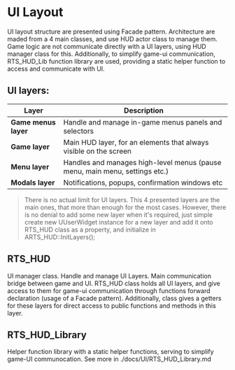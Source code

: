 ﻿# UI Layout
UI layout structure are presented using Facade pattern. Architecture are maded from a 4 main classes, and use HUD actor class to manage them. Game logic are not communicate directly with a UI layers, using HUD manager class for this. Additionally, to simplify game-ui communication, RTS_HUD_Lib function library are used, providing a static helper function to access and communicate with UI.

## UI layers:

| **Layer**            | **Description**                                                             |
|----------------------|-----------------------------------------------------------------------------|
| **Game menus layer** | Handle and manage in-game menus panels and selectors                        |
| **Game layer**       | Main HUD layer, for an elements that always visible on the screen           |
| **Menu layer**       | Handles and manages high-level menus (pause menu, main menu, settings etc.) |
| **Modals layer**     | Notifications, popups, confirmation windows etc                             |

> There is no actual limit for UI layers. This 4 presented layers are the main ones, that
> more than enough for the most cases. However, there is no denial to add some new layer
> when it's required, just simple create new UUserWidget instance for a new layer
> and add it onto RTS_HUD class as a property, and initialize in ARTS_HUD::InitLayers();

## RTS_HUD

UI manager class. Handle and manage UI Layers. Main communication bridge between game and UI.
RTS_HUD class holds all UI layers, and give access to them for game-ui communication through functions forward declaration (usage of a Facade pattern). Additionally, class gives a getters for these layers for direct access to public functions and methods in this layer.

## RTS_HUD_Library
Helper function library with a static helper functions, serving to simplify game-UI communocation. See more in ./docs/UI/RTS_HUD_Library.md
